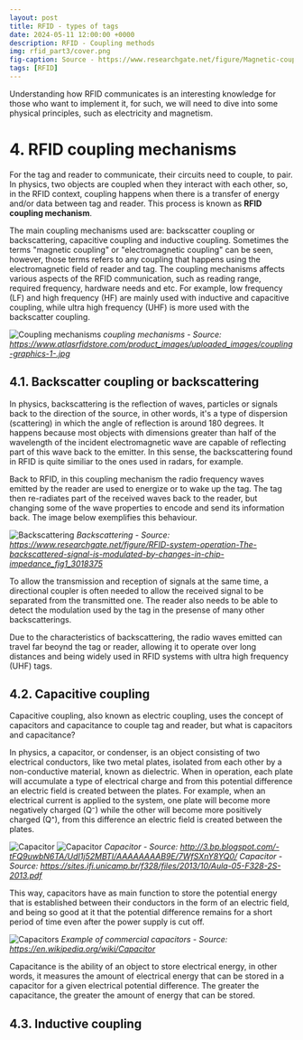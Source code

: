 ```yaml
---
layout: post
title: RFID - types of tags
date: 2024-05-11 12:00:00 +0000
description: RFID - Coupling methods
img: rfid_part3/cover.png
fig-caption: Source - https://www.researchgate.net/figure/Magnetic-coupling-between-an-RFID-reader-and-transponder_fig1_351466626   # Add figcaption (optional)
tags: [RFID]
---
```


Understanding how RFID communicates is an interesting knowledge for those who want to implement it, for such, we will need to dive into some physical principles, such as electricity and magnetism.

# 4. RFID coupling mechanisms

For the tag and reader to communicate, their circuits need to couple, to pair. In physics, two objects are coupled when they interact with each other, so, in the RFID context, coupling happens when there is a transfer of energy and/or data between tag and reader. This process is known as **RFID coupling mechanism**.

The main coupling mechanisms used are: backscatter coupling or backscattering, capacitive coupling and inductive coupling. Sometimes the terms "magnetic coupling" or "electromagnetic coupling" can be seen, however, those terms refers to any coupling that happens using the electromagnetic field of reader and tag. The coupling mechanisms affects various aspects of the RFID communication, such as reading range, required frequency, hardware needs and etc. For example, low frequency (LF) and high frequency (HF) are mainly used with inductive and capacitive coupling, while ultra high frequency (UHF) is more used with the backscatter coupling.

![Coupling mechanisms]({{site.baseurl}}/assets/img/rfid_part3/coupling_mechanisms.jpg)
*coupling mechanisms - Source: https://www.atlasrfidstore.com/product_images/uploaded_images/coupling-graphics-1-.jpg*

## 4.1. Backscatter coupling or backscattering

In physics, backscattering is the reflection of waves, particles or signals back to the direction of the source, in other words, it's a type of dispersion (scattering) in which the angle of reflection is around 180 degrees. <!-- It's considered a diffuse reflection due to its dispersion. -->It happens because most objects with dimensions greater than half of the wavelength of the incident electromagnetic wave are capable of reflecting part of this wave back to the emitter. In this sense, the backscattering found in RFID is quite similiar to the ones used in radars, for example.

Back to RFID, in this coupling mechanism the radio frequency waves emitted by the reader are used to energize or to wake up the tag. The tag then re-radiates part of the received waves back to the reader, but changing some of the wave properties to encode and send its information back. The image below exemplifies this behaviour.

![Backscattering]({{site.baseurl}}/assets/img/rfid_part3/backscattering_example.png)
*Backscattering - Source: https://www.researchgate.net/figure/RFID-system-operation-The-backscattered-signal-is-modulated-by-changes-in-chip-impedance_fig1_3018375*

To allow the transmission and reception of signals at the same time, a directional coupler is often needed to allow the received signal to be separated from the transmitted one. The reader also needs to be able to detect the modulation used by the tag in the presense of many other backscatterings.

Due to the characteristics of backscattering, the radio waves emitted can travel far beoynd the tag or reader, allowing it to operate over long distances and being widely used in RFID systems with ultra high frequency (UHF) tags.

## 4.2. Capacitive coupling

Capacitive coupling, also known as electric coupling, uses the concept of capacitors and capacitance to couple tag and reader, but what is capacitors and capacitance?

In physics, a capacitor, or condenser, is an object consisting of two electrical conductors, like two metal plates, isolated from each other by a non-conductive material, known as dielectric. When in operation, each plate will accumulate a type of electrical charge and from this potential difference an electric field is created between the plates. For example, when an electrical current is applied to the system, one plate will become more negatively charged (Q⁻) while the other will become more positively charged (Q⁺), from this difference an electric field is created between the plates.

![Capacitor]({{site.baseurl}}/assets/img/rfid_part3/capacitor1.png)  ![Capacitor]({{site.baseurl}}/assets/img/rfid_part3/capacitor2.png)
*Capacitor - Source: http://3.bp.blogspot.com/-tFQ9uwbN6TA/UdI1j52MBTI/AAAAAAAAB9E/7WfSXnY8YQ0/* *Capacitor - Source: https://sites.ifi.unicamp.br/f328/files/2013/10/Aula-05-F328-2S-2013.pdf*

<!--
      Capacitor       |      Capacitor
:--------------------:|:---------------------:
![Capacitor]({{site.baseurl}}/assets/img/rfid_part3/capacitor1.png)  |  ![Capacitor]({{site.baseurl}}/assets/img/rfid_part3/capacitor2.png)
*Capacitor - Source: http://3.bp.blogspot.com/-tFQ9uwbN6TA/UdI1j52MBTI/AAAAAAAAB9E/7WfSXnY8YQ0/*  |  *Capacitor - Source: https://sites.ifi.unicamp.br/f328/files/2013/10/Aula-05-F328-2S-2013.pdf*
-->

This way, capacitors have as main function to store the potential energy that is established between their conductors in the form of an electric field, and being so good at it that the potential difference remains for a short period of time even after the power supply is cut off.

![Capacitors]({{site.baseurl}}/assets/img/rfid_part3/capacitors.jpg)
*Example of commercial capacitors - Source: https://en.wikipedia.org/wiki/Capacitor*

Capacitance is the ability of an object to store electrical energy, in other words, it measures the amount of electrical energy that can be stored in a capacitor for a given electrical potential difference. The greater the capacitance, the greater the amount of energy that can be stored.








## 4.3. Inductive coupling




